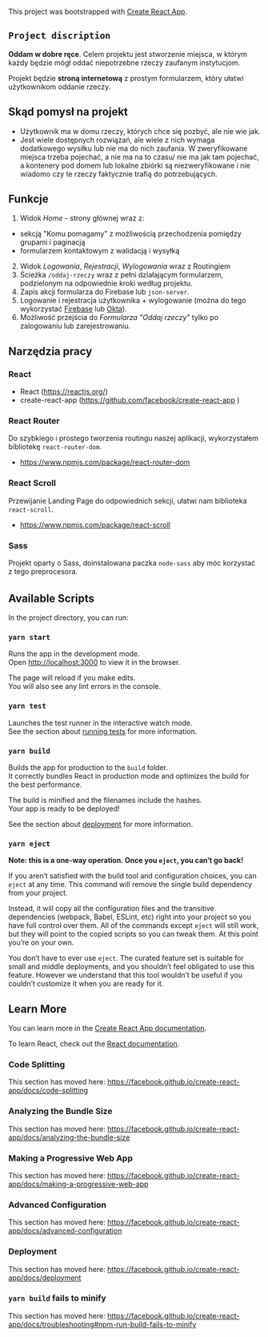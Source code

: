 This project was bootstrapped with [Create React App](https://github.com/facebook/create-react-app).

## `Project discription`
**Oddam w dobre ręce**.
Celem projektu jest stworzenie miejsca, w którym każdy będzie mógł oddać niepotrzebne rzeczy zaufanym instytucjom.

Projekt będzie **stroną internetową** z prostym formularzem, który ułatwi użytkownikom oddanie rzeczy.

## Skąd pomysł na projekt
-  Użytkownik ma w domu rzeczy, których chce się pozbyć, ale nie wie jak.
- Jest wiele dostępnych rozwiązań, ale wiele z nich wymaga dodatkowego wysiłku lub nie ma do nich zaufania. W zweryfikowane miejsca trzeba pojechać, a nie ma na to czasu/ nie ma jak tam pojechać, a kontenery pod domem lub lokalne zbiórki są niezweryfikowane i nie wiadomo czy te rzeczy faktycznie trafią do potrzebujących.

## Funkcje
1. Widok *Home* - strony głównej wraz z:
  - sekcją "Komu pomagamy" z możliwością przechodzenia pomiędzy grupami i paginacją
  - formularzem kontaktowym z walidacją i wysyłką
2. Widok *Logowania*, *Rejestracji*, *Wylogowania* wraz z Routingiem
3. Ścieżka `/oddaj-rzeczy` wraz z pełni działającym formularzem, podzielonym na odpowiednie kroki według projektu.
4. Zapis akcji formularza do Firebase lub `json-server`.
5. Logowanie i rejestracja użytkownika + wylogowanie (można do tego wykorzystać [Firebase](https://www.robinwieruch.de/complete-firebase-authentication-react-tutorial/) lub [Okta](https://developer.okta.com/code/react/)).
6. Możliwość przejścia do *Formularza "Oddaj rzeczy"* tylko po zalogowaniu lub zarejestrowaniu.

## Narzędzia pracy
### React 

- React (https://reactjs.org/)
- create-react-app (https://github.com/facebook/create-react-app ) 

### React Router
Do szybkiego i prostego tworzenia routingu naszej aplikacji, wykorzystałem bibliotekę `react-router-dom`.

- https://www.npmjs.com/package/react-router-dom


### React Scroll
Przewijanie Landing Page do odpowiednich sekcji, ułatwi nam biblioteka `react-scroll`.

- https://www.npmjs.com/package/react-scroll

### Sass
Projekt oparty o Sass, doinstalowana paczka `node-sass` aby móc korzystać z tego preprocesora.


######


## Available Scripts
In the project directory, you can run:

### `yarn start`

Runs the app in the development mode.<br />
Open [http://localhost:3000](http://localhost:3000) to view it in the browser.

The page will reload if you make edits.<br />
You will also see any lint errors in the console.

### `yarn test`

Launches the test runner in the interactive watch mode.<br />
See the section about [running tests](https://facebook.github.io/create-react-app/docs/running-tests) for more information.

### `yarn build`

Builds the app for production to the `build` folder.<br />
It correctly bundles React in production mode and optimizes the build for the best performance.

The build is minified and the filenames include the hashes.<br />
Your app is ready to be deployed!

See the section about [deployment](https://facebook.github.io/create-react-app/docs/deployment) for more information.

### `yarn eject`

**Note: this is a one-way operation. Once you `eject`, you can’t go back!**

If you aren’t satisfied with the build tool and configuration choices, you can `eject` at any time. This command will remove the single build dependency from your project.

Instead, it will copy all the configuration files and the transitive dependencies (webpack, Babel, ESLint, etc) right into your project so you have full control over them. All of the commands except `eject` will still work, but they will point to the copied scripts so you can tweak them. At this point you’re on your own.

You don’t have to ever use `eject`. The curated feature set is suitable for small and middle deployments, and you shouldn’t feel obligated to use this feature. However we understand that this tool wouldn’t be useful if you couldn’t customize it when you are ready for it.

## Learn More

You can learn more in the [Create React App documentation](https://facebook.github.io/create-react-app/docs/getting-started).

To learn React, check out the [React documentation](https://reactjs.org/).

### Code Splitting

This section has moved here: https://facebook.github.io/create-react-app/docs/code-splitting

### Analyzing the Bundle Size

This section has moved here: https://facebook.github.io/create-react-app/docs/analyzing-the-bundle-size

### Making a Progressive Web App

This section has moved here: https://facebook.github.io/create-react-app/docs/making-a-progressive-web-app

### Advanced Configuration

This section has moved here: https://facebook.github.io/create-react-app/docs/advanced-configuration

### Deployment

This section has moved here: https://facebook.github.io/create-react-app/docs/deployment

### `yarn build` fails to minify

This section has moved here: https://facebook.github.io/create-react-app/docs/troubleshooting#npm-run-build-fails-to-minify
